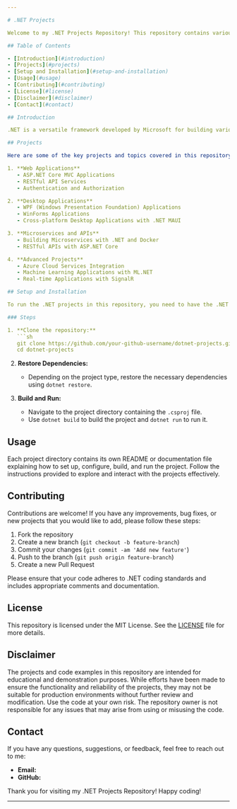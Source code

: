 ```yaml
---

# .NET Projects

Welcome to my .NET Projects Repository! This repository contains various projects, applications, and code examples developed using the .NET framework. It showcases my skills in .NET development and serves as a resource for anyone interested in learning about .NET technologies.

## Table of Contents

- [Introduction](#introduction)
- [Projects](#projects)
- [Setup and Installation](#setup-and-installation)
- [Usage](#usage)
- [Contributing](#contributing)
- [License](#license)
- [Disclaimer](#disclaimer)
- [Contact](#contact)

## Introduction

.NET is a versatile framework developed by Microsoft for building various types of applications, including web applications, desktop applications, and microservices. This repository contains projects developed using different aspects of the .NET framework, including ASP.NET Core, WPF, WinForms, and more.

## Projects

Here are some of the key projects and topics covered in this repository:

1. **Web Applications**
   - ASP.NET Core MVC Applications
   - RESTful API Services
   - Authentication and Authorization

2. **Desktop Applications**
   - WPF (Windows Presentation Foundation) Applications
   - WinForms Applications
   - Cross-platform Desktop Applications with .NET MAUI

3. **Microservices and APIs**
   - Building Microservices with .NET and Docker
   - RESTful APIs with ASP.NET Core

4. **Advanced Projects**
   - Azure Cloud Services Integration
   - Machine Learning Applications with ML.NET
   - Real-time Applications with SignalR

## Setup and Installation

To run the .NET projects in this repository, you need to have the .NET SDK and an integrated development environment (IDE) such as Visual Studio or Visual Studio Code installed on your system.

### Steps

1. **Clone the repository:**
   ```sh
   git clone https://github.com/your-github-username/dotnet-projects.git
   cd dotnet-projects
   ```

2. **Restore Dependencies:**
   - Depending on the project type, restore the necessary dependencies using `dotnet restore`.

3. **Build and Run:**
   - Navigate to the project directory containing the `.csproj` file.
   - Use `dotnet build` to build the project and `dotnet run` to run it.

## Usage

Each project directory contains its own README or documentation file explaining how to set up, configure, build, and run the project. Follow the instructions provided to explore and interact with the projects effectively.

## Contributing

Contributions are welcome! If you have any improvements, bug fixes, or new projects that you would like to add, please follow these steps:

1. Fork the repository
2. Create a new branch (`git checkout -b feature-branch`)
3. Commit your changes (`git commit -am 'Add new feature'`)
4. Push to the branch (`git push origin feature-branch`)
5. Create a new Pull Request

Please ensure that your code adheres to .NET coding standards and includes appropriate comments and documentation.

## License

This repository is licensed under the MIT License. See the [LICENSE](LICENSE) file for more details.

## Disclaimer

The projects and code examples in this repository are intended for educational and demonstration purposes. While efforts have been made to ensure the functionality and reliability of the projects, they may not be suitable for production environments without further review and modification. Use the code at your own risk. The repository owner is not responsible for any issues that may arise from using or misusing the code.

## Contact

If you have any questions, suggestions, or feedback, feel free to reach out to me:

- **Email:** 
- **GitHub:** 

Thank you for visiting my .NET Projects Repository! Happy coding!

---
```

